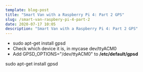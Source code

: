```yaml
---
template: blog-post
title: "Smart Van with a Raspberry Pi 4: Part 2 GPS"
slug: /smart-van-raspbery-pi-4-part-2
date: 2020-07-17 10:05
description: "Smart Van with a Raspberry Pi 4: Part 2 GPS"
---
```

* sudo apt-get install gpsd
* Check which device it is, in mycase  dev/ttyACM0
* Add GPSD_OPTIONS="/dev/ttyACM0" to **/etc/default/gpsd**

sudo apt-get install gpsd